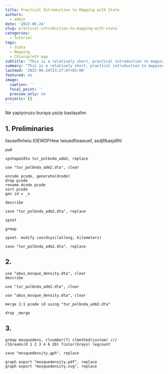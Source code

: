 ```yaml
---
title: Practical Introduction to Mapping with Stata
authors: 
  - admin
date: '2022-06-24'
slug: practical-introduction-to-mapping-with-stata
categories:
  - Tutorial
tags:
  - Stata
  - Mapping
  - Chloropleth map
subtitle: "This is a relatively short, practical introduction to mapping with Stata designed to get the newcomer started in no time and provide a quick refresher as needed." 
summary: "This is a relatively short, practical introduction to mapping with Stata designed to get the newcomer started in no time and provide a quick refresher as needed." 
lastmod: '2022-06-24T23:27:07+03:00'
featured: no
image:
  caption: ''
  focal_point: ''
  preview_only: no
projects: []
---
```


Ne yapiyoruzu buraya yazip baslayalim

## 1. Preliminaries

liausefhrlwiu lOEWDFHew lwiuedfioawuef, asdjflkasjdfhl 

```
pwd
```

```
spshape2dta tur_polbnda_adm2, replace
```
```
use "tur_polbnda_adm2.dta", clear
```

```
encode pcode, generate(dcode)
drop pcode
rename dcode pcode
sort pcode
gen id = _n 
```

```
describe
```

```
save "tur_polbnda_adm2.dta", replace
```

```
spset
```

```
grmap
```

```
spset. modify coordsys(latlong, kilometers)
```

```
save "tur_polbnda_adm2.dta", replace
```

## 2.

```
use "abus_mosque_density.dta", clear
describe
```

```
use "tur_polbnda_adm2.dta", clear
```

```
use "abus_mosque_density.dta", clear    
```

```
merge 1:1 pcode id using "tur_polbnda_adm2.dta"
```

```
drop _merge
```

## 3. 

```
grmap mosquedens, clnumber(7) clmethod(custom) ///
clbreaks(0 1 2 3 4 6 20) fcolor(Greys) legcount
```

```
save "mosquedensity.gph", replace
```

```
graph export "mosquedensity.pdf", replace
graph export "mosquedensity.svg", replace
```
